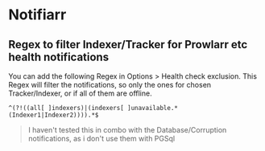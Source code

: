 # Notifiarr

## Regex to filter Indexer/Tracker for Prowlarr etc health notifications

You can add the following Regex in Options > Health check exclusion.
This Regex will filter the notifications, so only the ones for chosen Tracker/Indexer, or if all of them are offline. 

`^(?!((all[ ]indexers)|(indexers[ ]unavailable.*(Indexer1|Indexer2)))).*$`

> I haven't tested this in combo with the Database/Corruption notifications, as i don't use them with PGSql
